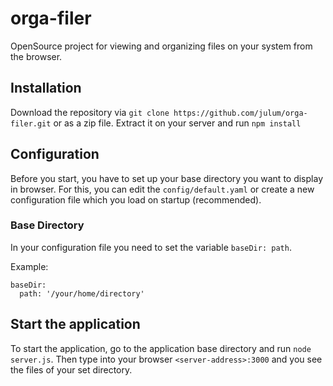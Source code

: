 # orga-filer

OpenSource project for viewing and organizing files on your system from the browser.

## Installation
Download the repository via `git clone https://github.com/julum/orga-filer.git` or as a zip file. 
Extract it on your server and run `npm install`

## Configuration

Before you start, you have to set up your base directory you want to display in browser.
For this, you can edit the `config/default.yaml` or create a new configuration file which you load
on startup (recommended).

### Base Directory
In your configuration file you need to set the variable `baseDir: path`. 

Example:
      
    baseDir:
      path: '/your/home/directory'
      

## Start the application
To start the application, go to the application base directory and run `node server.js`.
Then type into your browser `<server-address>:3000` and you see the files of your set directory.